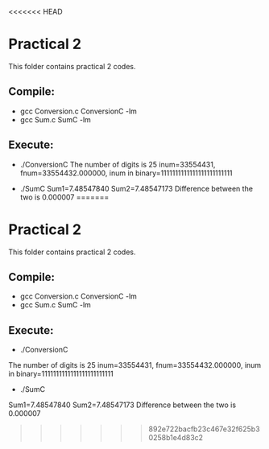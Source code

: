 <<<<<<< HEAD
# Practical 2

This folder contains practical 2 codes.

## Compile:
* gcc Conversion.c ConversionC -lm
* gcc Sum.c SumC -lm

## Execute:

* ./ConversionC
The number of digits is 25
inum=33554431,  fnum=33554432.000000, inum in binary=1111111111111111111111111

* ./SumC
 Sum1=7.48547840
 Sum2=7.48547173
 Difference between the two is 0.000007
=======
# Practical 2

This folder contains practical 2 codes.

## Compile:
* gcc Conversion.c ConversionC -lm
* gcc Sum.c SumC -lm

## Execute:

* ./ConversionC
  
The number of digits is 25
inum=33554431,  fnum=33554432.000000, inum in binary=1111111111111111111111111

* ./SumC
  
 Sum1=7.48547840
 Sum2=7.48547173
 Difference between the two is 0.000007
>>>>>>> 892e722bacfb23c467e32f625b30258b1e4d83c2
